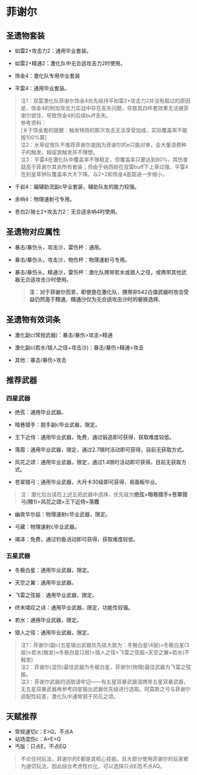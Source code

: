 # 菲谢尔

## 圣遗物套装  

- 如雷2+攻击力2：通用毕业套装。  

- 如雷2+精通2：激化队中无合适攻击力2时使用。  

- 饰金4：激化队专用毕业套装  

- 平雷4：通用毕业套装。  

> 注1：双雷激化队菲谢尔饰金4优先级持平如雷2+攻击力2并没有超过的原因是，饰金4的附加攻击力实战中存在丢失问题，导致其四件套效果无法被菲谢尔锁住，导致饰金4的后续buff丢失。  
> 参考资料：  
> [关于饰金套的提醒：触发特效的那次攻击无法享受加成，实际覆盖率不能按100%算]  
> 注2：水草绽放队不推荐菲谢尔是因为菲谢尔的e只能对单，会大量浪费种子的触发，超绽放触发并不理想。  
> 注3：平雷4在激化队中覆盖率不够稳定，但覆盖率只要达到80%，其伤害就高于菲谢尔其余所有套装；但由于纳西妲在双雷buff下上草过强，平雷4在刻皇草钟队覆盖率大大下降，与2+2和饰金4差距进一步缩小。  

- 千岩4：偏辅助流副c毕业套装，辅助队友的能力较强。  

- 余响4：物理速射弓专用。  

- 苍白2/骑士2+攻击力2：无合适余响4时使用。  

## 圣遗物对应属性  

- 暴击/暴伤头，攻击沙，雷伤杯：通用。  

- 暴击/暴伤头，攻击沙，物伤杯：物理速射弓专用。  

- 暴击/暴伤头，精通沙，雷伤杯：激化队携带若水或猎人之径，或携带其他武器无合适攻击沙时使用。  

  > **注：对于菲谢尔而言，即使是在激化队，携带非542白值武器时攻击受益仍然高于精通，精通沙仅为无合适攻击沙时的替换选择**。  

## 圣遗物有效词条  

- 激化副c(常规武器)：暴击/暴伤>攻击>精通  

- 激化副c(若水/猎人之径+攻击沙)：暴击/暴伤>精通>攻击  

- 其他：暴击/暴伤>攻击  

## 推荐武器  

### 四星武器  

- 绝弦：通用毕业武器。  

- 暗巷猎手：脱手副c毕业武器，限定。  

- 王下近侍：通用毕业武器，免费，通过锻造即可获得，获取难度较低。  

- 落霞：通用毕业武器，限定，通过2.7限时活动即可获得，目前无获取方式。  

- 风花之颂：通用毕业武器，限定，通过1.4限时活动即可获得，目前无获取方式。  

- 苍翠猎弓：通用毕业武器，大月卡30级即可获得，易面板毕业。  

> 注：激化后台请在上述五把武器中选择，优先级为**绝弦>暗巷猎手≥苍翠猎弓(精1)>风花之颂>王下近侍>落霞**  

- 幽夜华尔兹：物理速射c毕业武器，限定。  

- 弓藏：物理速射c毕业武器。  

- 竭泽：免费，通过钓鱼活动即可获得，获取难度较低。  

### 五星武器  

- 冬极白星：通用毕业武器，限定。  

- 天空之翼：通用毕业武器。  

- 飞雷之弦振：通用毕业武器，限定。  

- 终末嗟叹之诗：通用毕业武器，限定，功能性较强。  

- 若水：通用毕业武器，限定。  

- 猎人之径：通用毕业武器，限定。  

> 注1：菲谢尔(副c)五星输出武器优先级大致为：冬极白星(4层)>冬极白星(3层)≥若水(触发)≈冬极白星(2层)>猎人之径>飞雷之弦振>天空之翼≈若水(不触发)  
> 注2：菲谢尔(混伤)最佳武器为冬极白星，菲谢尔(物理)最佳武器为飞雷之弦振。  
> 注3：菲谢尔武器的选取请牢记——有五星双暴武器请携带五星双暴武器，无五星双暴武器再参考四星输出武器优先级进行选取。阿莫斯之弓与菲谢尔适配性较差，激化队中通常弱于风花之颂。

## 天赋推荐  

- 常规速切c：E>Q，不点A  
- 站场混伤c：A=E>Q  
- 丐版：只点E，不点EQ  

> 不论任何玩法，菲谢尔的E都是其核心技能。且大部分使用菲谢尔的玩家都为速切玩法，因此综合考虑性价比，可以选择只点E而不点AQ。  
